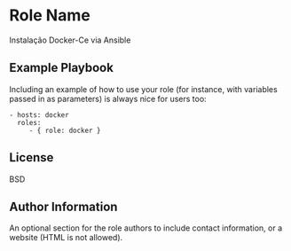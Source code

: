 Role Name
=========

Instalação Docker-Ce via Ansible



Example Playbook
----------------

Including an example of how to use your role (for instance, with variables passed in as parameters) is always nice for users too:

    - hosts: docker
      roles:
         - { role: docker }

License
-------

BSD

Author Information
------------------

An optional section for the role authors to include contact information, or a website (HTML is not allowed).

